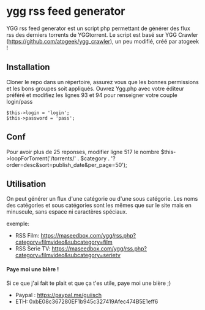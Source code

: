 # ygg rss feed generator

YGG rss feed generator est un script php permettant de générer des flux rss des derniers torrents de YGGtorrent.
Le script est basé sur YGG Crawler (https://github.com/atogeek/ygg_crawler), un peu modifié, créé par atogeek !

## Installation
Cloner le repo dans un répertoire, assurez vous que les bonnes permissions et les bons groupes soit appliqués.
Ouvrez Ygg.php avec votre éditeur préféré et modifiez les lignes 93 et 94 pour renseigner votre couple login/pass

    $this->login = 'login';
    $this->password = 'pass';
    
## Conf
Pour avoir plus de 25 reponses, modifier ligne 517 le nombre
    $this->loopForTorrent('/torrents/' . $category . '?order=desc&sort=publish_date&per_page=50');
    

## Utilisation
On peut générer un flux d'une catégorie ou d'une sous catégorie.
Les noms des catégories et sous catégories sont les mêmes que sur le site mais en minuscule, sans espace ni caractères spéciaux.

exemple:
- RSS Film: https://maseedbox.com/ygg/rss.php?category=filmvideo&subcategory=film
- RSS Serie TV: https://maseedbox.com/ygg/rss.php?category=filmvideo&subcategory=serietv

#### Paye moi une bière !
Si ce que j'ai fait te plait et que ça t'es utile, paye moi une bière ;)
- Paypal : https://paypal.me/guiisch
- ETH: 0xbE08c367280EF1b945c327419Afec474B5E1eff6
